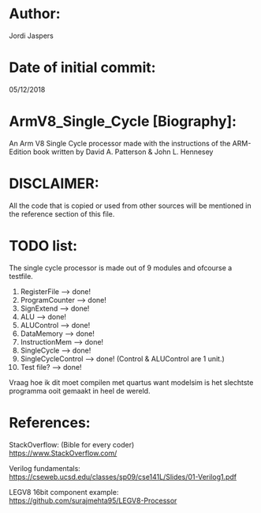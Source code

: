 # Author:  
Jordi Jaspers  
  
# Date of initial commit:  
05/12/2018  
  
# ArmV8_Single_Cycle [Biography]:  
An Arm V8 Single Cycle processor made with the instructions of the ARM-Edition book written by David A. Patterson & John L. Hennesey  
  
# DISCLAIMER:  
All the code that is copied or used from other sources will be mentioned in the reference section of this file.    

# TODO list:  
The single cycle processor is made out of 9 modules and ofcourse a testfile.    
  
1.  RegisterFile    	  -->     done!    
2.  ProgramCounter      -->     done!  
3.  SignExtend          -->     done!  
4.  ALU                 -->     done!  
5.  ALUControl          -->     done!  
6.  DataMemory          -->     done!  
7.  InstructionMem      -->     done!  
8.  SingleCycle         -->     done!  
9.  SingleCycleControl  -->     done! (Control & ALUControl are 1 unit.)  
10. Test file?          -->     done!  
  
Vraag hoe ik dit moet compilen met quartus want modelsim is het slechtste programma ooit gemaakt in heel de wereld.  
  
# References:  
StackOverflow:  (Bible for every coder)  
https://www.StackOverflow.com/  
  
Verilog fundamentals:  
https://cseweb.ucsd.edu/classes/sp09/cse141L/Slides/01-Verilog1.pdf  
  
LEGV8 16bit component example:  
https://github.com/surajmehta95/LEGV8-Processor  


